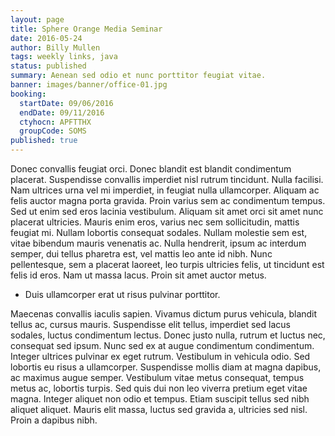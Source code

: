 ```yaml
---
layout: page
title: Sphere Orange Media Seminar
date: 2016-05-24
author: Billy Mullen
tags: weekly links, java
status: published
summary: Aenean sed odio et nunc porttitor feugiat vitae.
banner: images/banner/office-01.jpg
booking:
  startDate: 09/06/2016
  endDate: 09/11/2016
  ctyhocn: APFTTHX
  groupCode: SOMS
published: true
---
```

Donec convallis feugiat orci. Donec blandit est blandit condimentum placerat. Suspendisse convallis imperdiet nisl rutrum tincidunt. Nulla facilisi. Nam ultrices urna vel mi imperdiet, in feugiat nulla ullamcorper. Aliquam ac felis auctor magna porta gravida. Proin varius sem ac condimentum tempus. Sed ut enim sed eros lacinia vestibulum.
Aliquam sit amet orci sit amet nunc placerat ultricies. Mauris enim eros, varius nec sem sollicitudin, mattis feugiat mi. Nullam lobortis consequat sodales. Nullam molestie sem est, vitae bibendum mauris venenatis ac. Nulla hendrerit, ipsum ac interdum semper, dui tellus pharetra est, vel mattis leo ante id nibh. Nunc pellentesque, sem a placerat laoreet, leo turpis ultricies felis, ut tincidunt est felis id eros. Nam ut massa lacus. Proin sit amet auctor metus.

* Duis ullamcorper erat ut risus pulvinar porttitor.

Maecenas convallis iaculis sapien. Vivamus dictum purus vehicula, blandit tellus ac, cursus mauris. Suspendisse elit tellus, imperdiet sed lacus sodales, luctus condimentum lectus. Donec justo nulla, rutrum et luctus nec, consequat sed ipsum. Nunc sed ex at augue condimentum condimentum. Integer ultrices pulvinar ex eget rutrum. Vestibulum in vehicula odio. Sed lobortis eu risus a ullamcorper. Suspendisse mollis diam at magna dapibus, ac maximus augue semper. Vestibulum vitae metus consequat, tempus metus ac, lobortis turpis. Sed quis dui non leo viverra pretium eget vitae magna. Integer aliquet non odio et tempus. Etiam suscipit tellus sed nibh aliquet aliquet. Mauris elit massa, luctus sed gravida a, ultricies sed nisl. Proin a dapibus nibh.
